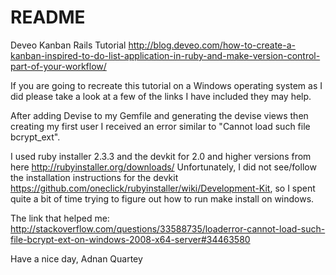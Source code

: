 # README
Deveo Kanban Rails Tutorial
http://blog.deveo.com/how-to-create-a-kanban-inspired-to-do-list-application-in-ruby-and-make-version-control-part-of-your-workflow/

If you are going to recreate this tutorial on a Windows operating system as I did please take a look at a few of the links I have included they may help.

After adding Devise to my Gemfile and generating the devise views then creating my first user I received an error similar to "Cannot load such file bcrypt_ext".

I used ruby installer 2.3.3 and the devkit for 2.0 and higher versions from here http://rubyinstaller.org/downloads/
Unfortunately, I did not see/follow the installation instructions for the devkit https://github.com/oneclick/rubyinstaller/wiki/Development-Kit, so I spent quite a bit of time trying to figure out how to run make install on windows.   

The link that helped me: http://stackoverflow.com/questions/33588735/loaderror-cannot-load-such-file-bcrypt-ext-on-windows-2008-x64-server#34463580


Have a nice day,
Adnan Quartey
